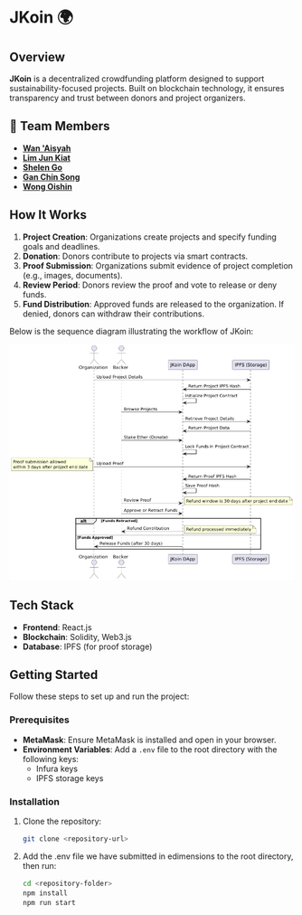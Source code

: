 # JKoin 🌍

## Overview
**JKoin** is a decentralized crowdfunding platform designed to support sustainability-focused projects. Built on blockchain technology, it ensures transparency and trust between donors and project organizers.

## 👥 Team Members

- **[Wan 'Aisyah](https://github.com/oneaisyah)**
- **[Lim Jun Kiat](https://github.com/limjk5)**
- **[Shelen Go](https://github.com/ShelenGo)**
- **[Gan Chin Song](https://github.com/jsonggan)**
- **[Wong Oishin](https://github.com/shinz2307)**


## How It Works
1. **Project Creation**: Organizations create projects and specify funding goals and deadlines.
2. **Donation**: Donors contribute to projects via smart contracts.
3. **Proof Submission**: Organizations submit evidence of project completion (e.g., images, documents).
4. **Review Period**: Donors review the proof and vote to release or deny funds.
5. **Fund Distribution**: Approved funds are released to the organization. If denied, donors can withdraw their contributions.

Below is the sequence diagram illustrating the workflow of JKoin:

![JKoin Workflow](sequence_diagram.png)

## Tech Stack
- **Frontend**: React.js
- **Blockchain**: Solidity, Web3.js
- **Database**: IPFS (for proof storage)

## Getting Started

Follow these steps to set up and run the project:

### Prerequisites
- **MetaMask**: Ensure MetaMask is installed and open in your browser.
- **Environment Variables**: Add a `.env` file to the root directory with the following keys:
  - Infura keys
  - IPFS storage keys

### Installation
1. Clone the repository:
   ```bash
   git clone <repository-url>
2. Add the .env file we have submitted in edimensions to the root directory, then run:
   ```bash
   cd <repository-folder>
   npm install
   npm run start

